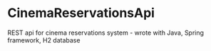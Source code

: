 # CinemaReservationsApi
REST api for cinema reservations system - wrote with Java, Spring framework, H2 database
